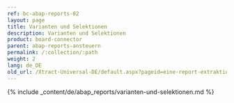 ```yaml
---
ref: bc-abap-reports-02
layout: page
title: Varianten und Selektionen
description: Varianten und Selektionen
product: board-connector
parent: abap-reports-ansteuern
permalink: /:collection/:path
weight: 2
lang: de_DE
old_url: /Xtract-Universal-DE/default.aspx?pageid=eine-report-extraktion-definieren
---
```


{% include _content/de/abap_reports/varianten-und-selektionen.md %}
